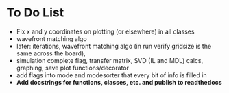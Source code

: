 # To Do List
- Fix x and y coordinates on plotting (or elsewhere) in all classes
- wavefront matching algo
- later: iterations, wavefront matching algo (in run verify gridsize is the same across the board),
- simulation complete flag, transfer matrix, SVD (IL and MDL) calcs, graphing, save plot functions/decorator
- add flags into mode and modesorter that every bit of info is filled in
- **Add docstrings for functions, classes, etc. and publish to readthedocs**
